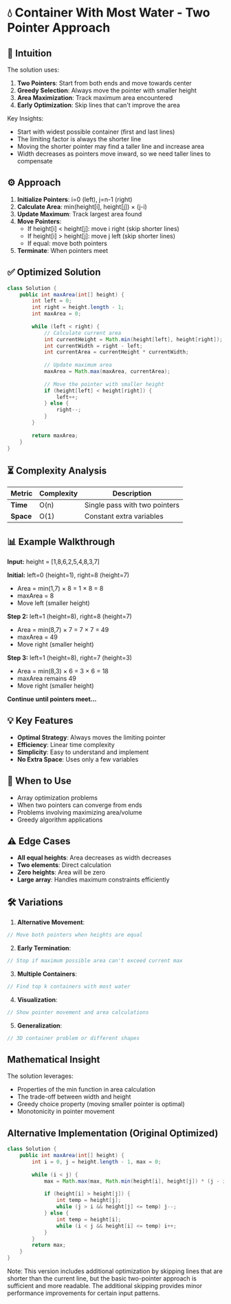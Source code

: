 # 💧 Container With Most Water - Two Pointer Approach
## 🧠 Intuition
The solution uses:
1. **Two Pointers**: Start from both ends and move towards center
2. **Greedy Selection**: Always move the pointer with smaller height
3. **Area Maximization**: Track maximum area encountered
4. **Early Optimization**: Skip lines that can't improve the area

Key Insights:
- Start with widest possible container (first and last lines)
- The limiting factor is always the shorter line
- Moving the shorter pointer may find a taller line and increase area
- Width decreases as pointers move inward, so we need taller lines to compensate

## ⚙️ Approach
1. **Initialize Pointers**: i=0 (left), j=n-1 (right)
2. **Calculate Area**: min(height[i], height[j]) × (j-i)
3. **Update Maximum**: Track largest area found
4. **Move Pointers**:
   - If height[i] < height[j]: move i right (skip shorter lines)
   - If height[i] > height[j]: move j left (skip shorter lines)
   - If equal: move both pointers
5. **Terminate**: When pointers meet

## ✅ Optimized Solution
```java
class Solution {
    public int maxArea(int[] height) {
        int left = 0;
        int right = height.length - 1;
        int maxArea = 0;
        
        while (left < right) {
            // Calculate current area
            int currentHeight = Math.min(height[left], height[right]);
            int currentWidth = right - left;
            int currentArea = currentHeight * currentWidth;
            
            // Update maximum area
            maxArea = Math.max(maxArea, currentArea);
            
            // Move the pointer with smaller height
            if (height[left] < height[right]) {
                left++;
            } else {
                right--;
            }
        }
        
        return maxArea;
    }
}
```

## ⏳ Complexity Analysis
| Metric          | Complexity | Description |
|-----------------|------------|-------------|
| **Time**        | O(n)       | Single pass with two pointers |
| **Space**       | O(1)       | Constant extra variables |

## 📊 Example Walkthrough
**Input:** height = [1,8,6,2,5,4,8,3,7]

**Initial:** left=0 (height=1), right=8 (height=7)
- Area = min(1,7) × 8 = 1 × 8 = 8
- maxArea = 8
- Move left (smaller height)

**Step 2:** left=1 (height=8), right=8 (height=7)
- Area = min(8,7) × 7 = 7 × 7 = 49
- maxArea = 49
- Move right (smaller height)

**Step 3:** left=1 (height=8), right=7 (height=3)
- Area = min(8,3) × 6 = 3 × 6 = 18
- maxArea remains 49
- Move right (smaller height)

**Continue until pointers meet...**

## 💡 Key Features
- **Optimal Strategy**: Always moves the limiting pointer
- **Efficiency**: Linear time complexity
- **Simplicity**: Easy to understand and implement
- **No Extra Space**: Uses only a few variables

## 🚀 When to Use
- Array optimization problems
- When two pointers can converge from ends
- Problems involving maximizing area/volume
- Greedy algorithm applications

## ⚠️ Edge Cases
- **All equal heights**: Area decreases as width decreases
- **Two elements**: Direct calculation
- **Zero heights**: Area will be zero
- **Large array**: Handles maximum constraints efficiently

## 🛠 Variations
1. **Alternative Movement**:
```java
// Move both pointers when heights are equal
```

2. **Early Termination**:
```java
// Stop if maximum possible area can't exceed current max
```

3. **Multiple Containers**:
```java
// Find top k containers with most water
```

4. **Visualization**:
```java
// Show pointer movement and area calculations
```

5. **Generalization**:
```java
// 3D container problem or different shapes
```

## Mathematical Insight
The solution leverages:
- Properties of the min function in area calculation
- The trade-off between width and height
- Greedy choice property (moving smaller pointer is optimal)
- Monotonicity in pointer movement

## Alternative Implementation (Original Optimized)
```java
class Solution {
    public int maxArea(int[] height) {
        int i = 0, j = height.length - 1, max = 0;
        
        while (i < j) {
            max = Math.max(max, Math.min(height[i], height[j]) * (j - i));
            
            if (height[i] > height[j]) {
                int temp = height[j];
                while (j > i && height[j] <= temp) j--;
            } else {
                int temp = height[i];
                while (i < j && height[i] <= temp) i++;
            }
        }
        return max;
    }
}
```
Note: This version includes additional optimization by skipping lines that are shorter than the current line, but the basic two-pointer approach is sufficient and more readable. The additional skipping provides minor performance improvements for certain input patterns.